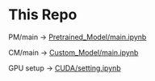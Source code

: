 # This Repo

PM/main &rarr; [Pretrained_Model/main.ipynb](https://github.com/asungajinli/kt-etri-q2/blob/main/Pretrained_Model/main.ipynb)

CM/main &rarr; [Custom_Model/main.ipynb](https://github.com/asungajinli/kt-etri-q2/blob/main/Custom_Model/main.ipynb)

GPU setup &rarr; [CUDA/setting.ipynb](https://github.com/asungajinli/kt-etri-q2/blob/main/CUDA/setting.ipynb)

